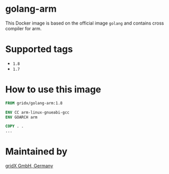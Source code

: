 # golang-arm

This Docker image is based on the official image `golang` and contains cross compiler for arm.

# Supported tags

* `1.8`
* `1.7`

# How to use this image

```dockerfile
FROM gridx/golang-arm:1.8

ENV CC arm-linux-gnueabi-gcc
ENV GOARCH arm

COPY . .
...
```

# Maintained by

[gridX GmbH, Germany](https://gridx.de/)
